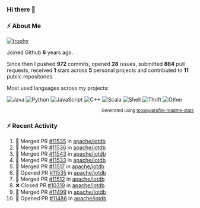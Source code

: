 ### Hi there 👋

### :zap: About Me

[![trophy](https://github-profile-trophy.vercel.app/?username=HTHou&theme=onedark)](https://github.com/ryo-ma/github-profile-trophy)
   
Joined Github **6** years ago.

Since then I pushed **972** commits, opened **28** issues, submitted **884** pull requests, received **1** stars across **5** personal projects and contributed to **11** public repositories.

Most used languages across my projects:

![Java](https://img.shields.io/static/v1?style=flat-square&label=%E2%A0%80&color=555&labelColor=%23b07219&message=Java%EF%B8%B195.4%25)
![Python](https://img.shields.io/static/v1?style=flat-square&label=%E2%A0%80&color=555&labelColor=%233572A5&message=Python%EF%B8%B11.2%25)
![JavaScript](https://img.shields.io/static/v1?style=flat-square&label=%E2%A0%80&color=555&labelColor=%23f1e05a&message=JavaScript%EF%B8%B10.7%25)
![C++](https://img.shields.io/static/v1?style=flat-square&label=%E2%A0%80&color=555&labelColor=%23f34b7d&message=C%2B%2B%EF%B8%B10.5%25)
![Scala](https://img.shields.io/static/v1?style=flat-square&label=%E2%A0%80&color=555&labelColor=%23c22d40&message=Scala%EF%B8%B10.4%25)
![Shell](https://img.shields.io/static/v1?style=flat-square&label=%E2%A0%80&color=555&labelColor=%2389e051&message=Shell%EF%B8%B10.3%25)
![Thrift](https://img.shields.io/static/v1?style=flat-square&label=%E2%A0%80&color=555&labelColor=%23D12127&message=Thrift%EF%B8%B10.3%25)
![Other](https://img.shields.io/static/v1?style=flat-square&label=%E2%A0%80&color=555&labelColor=%23ededed&message=Other%EF%B8%B10.8%25)

<p align="right"><sub>Generated using <a href="https://github.com/marketplace/actions/profile-readme-stats">teoxoy/profile-readme-stats</a></sub></p>


<!--![](https://github.com/HTHou/HTHou/blob/output/github-contribution-grid-snake.svg)-->

<!--![Haonan Hou's github stats](https://github-readme-stats.vercel.app/api?username=HTHou&count_private=true&show_icons=true&theme=onedark)-->

<!--![Haonan Hou's wakatime stats](https://github-readme-stats.vercel.app/api/wakatime?username=HTHou&layout=compact&theme=onedark)-->

<!--![Top Langs](https://github-readme-stats.vercel.app/api/top-langs/?username=HTHou&theme=onedark&layout=compact)-->

### :zap: Recent Activity
<!--START_SECTION:activity-->
1. 🎉 Merged PR [#11535](https://github.com/apache/iotdb/pull/11535) in [apache/iotdb](https://github.com/apache/iotdb)
2. 🎉 Merged PR [#11536](https://github.com/apache/iotdb/pull/11536) in [apache/iotdb](https://github.com/apache/iotdb)
3. 🎉 Merged PR [#11543](https://github.com/apache/iotdb/pull/11543) in [apache/iotdb](https://github.com/apache/iotdb)
4. 🎉 Merged PR [#11533](https://github.com/apache/iotdb/pull/11533) in [apache/iotdb](https://github.com/apache/iotdb)
5. 🎉 Merged PR [#11517](https://github.com/apache/iotdb/pull/11517) in [apache/iotdb](https://github.com/apache/iotdb)
6. 💪 Opened PR [#11535](https://github.com/apache/iotdb/pull/11535) in [apache/iotdb](https://github.com/apache/iotdb)
7. 🎉 Merged PR [#11512](https://github.com/apache/iotdb/pull/11512) in [apache/iotdb](https://github.com/apache/iotdb)
8. ❌ Closed PR [#10319](https://github.com/apache/iotdb/pull/10319) in [apache/iotdb](https://github.com/apache/iotdb)
9. 🎉 Merged PR [#11499](https://github.com/apache/iotdb/pull/11499) in [apache/iotdb](https://github.com/apache/iotdb)
10. 💪 Opened PR [#11486](https://github.com/apache/iotdb/pull/11486) in [apache/iotdb](https://github.com/apache/iotdb)
<!--END_SECTION:activity-->

<!--
**HTHou/HTHou** is a ✨ _special_ ✨ repository because its `README.md` (this file) appears on your GitHub profile.

Here are some ideas to get you started:

- 🔭 I’m currently working on ...
- 🌱 I’m currently learning ...
- 👯 I’m looking to collaborate on ...
- 🤔 I’m looking for help with ...
- 💬 Ask me about ...
- 📫 How to reach me: ...
- 😄 Pronouns: ...
- ⚡ Fun fact: ...
-->
